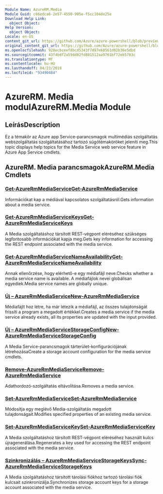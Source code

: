 ```yaml
---
Module Name: AzureRM.Media
Module Guid: c66edca6-2e57-4550-905e-f5cc104de25e
Download Help Link:
  object Object: 
Help Version:
  object Object: 
Locale: en-US
content_git_url: https://github.com/Azure/azure-powershell/blob/preview/src/ResourceManager/Media/Commands.Media/help/AzureRM.Media.md
original_content_git_url: https://github.com/Azure/azure-powershell/blob/preview/src/ResourceManager/Media/Commands.Media/help/AzureRM.Media.md
ms.openlocfilehash: 928ecbceef8bcd5343f7d97e68561d02b36e5dbd
ms.sourcegitcommit: 43f4bdf2a59dd82fd881512aa9761bf72eb5703c
ms.translationtype: MT
ms.contentlocale: hu-HU
ms.lasthandoff: 04/23/2019
ms.locfileid: "93490484"
---
```

# <span data-ttu-id="c58bd-101">AzureRM. Media modul</span><span class="sxs-lookup"><span data-stu-id="c58bd-101">AzureRM.Media Module</span></span>
## <span data-ttu-id="c58bd-102">Leírás</span><span class="sxs-lookup"><span data-stu-id="c58bd-102">Description</span></span>
<span data-ttu-id="c58bd-103">Ez a témakör az Azure app Service-parancsmagok multimédiás szolgáltatás webszolgáltatás szolgáltatásához tartozó súgótémaköröket jeleníti meg.</span><span class="sxs-lookup"><span data-stu-id="c58bd-103">This topic displays help topics for the Media Service web service feature in Azure App Service cmdlets.</span></span>

## <span data-ttu-id="c58bd-104">AzureRM. Media parancsmagok</span><span class="sxs-lookup"><span data-stu-id="c58bd-104">AzureRM.Media Cmdlets</span></span>
### [<span data-ttu-id="c58bd-105">Get-AzureRmMediaService</span><span class="sxs-lookup"><span data-stu-id="c58bd-105">Get-AzureRmMediaService</span></span>](Get-AzureRmMediaService.md)
<span data-ttu-id="c58bd-106">Információkat kap a médiával kapcsolatos szolgáltatásról.</span><span class="sxs-lookup"><span data-stu-id="c58bd-106">Gets information about a media service.</span></span>

### [<span data-ttu-id="c58bd-107">Get-AzureRmMediaServiceKeys</span><span class="sxs-lookup"><span data-stu-id="c58bd-107">Get-AzureRmMediaServiceKeys</span></span>](Get-AzureRmMediaServiceKeys.md)
<span data-ttu-id="c58bd-108">A Media szolgáltatáshoz társított REST-végpont eléréséhez szükséges legfontosabb információkat kapja meg.</span><span class="sxs-lookup"><span data-stu-id="c58bd-108">Gets key information for accessing the REST endpoint associated with the media service.</span></span>

### [<span data-ttu-id="c58bd-109">Get-AzureRmMediaServiceNameAvailability</span><span class="sxs-lookup"><span data-stu-id="c58bd-109">Get-AzureRmMediaServiceNameAvailability</span></span>](Get-AzureRmMediaServiceNameAvailability.md)
<span data-ttu-id="c58bd-110">Annak ellenőrzése, hogy elérhető-e egy médiafájl neve.</span><span class="sxs-lookup"><span data-stu-id="c58bd-110">Checks whether a media service name is available.</span></span>
<span data-ttu-id="c58bd-111">A médiafájlok nevei globálisan egyediek.</span><span class="sxs-lookup"><span data-stu-id="c58bd-111">Media service names are globally unique.</span></span>

### [<span data-ttu-id="c58bd-112">Új – AzureRmMediaService</span><span class="sxs-lookup"><span data-stu-id="c58bd-112">New-AzureRmMediaService</span></span>](New-AzureRmMediaService.md)
<span data-ttu-id="c58bd-113">Médiafájlt hoz létre, ha már létezik a médiafájl, az összes tulajdonságát frissíti a program a megadott értékkel.</span><span class="sxs-lookup"><span data-stu-id="c58bd-113">Creates a media service if the media service already exists, all its properties are updated with the input provided.</span></span>

### [<span data-ttu-id="c58bd-114">Új – AzureRmMediaServiceStorageConfig</span><span class="sxs-lookup"><span data-stu-id="c58bd-114">New-AzureRmMediaServiceStorageConfig</span></span>](New-AzureRmMediaServiceStorageConfig.md)
<span data-ttu-id="c58bd-115">A Media Service-parancsmagok tárterület-konfigurációjának létrehozása</span><span class="sxs-lookup"><span data-stu-id="c58bd-115">Create a storage account configuration for the media service cmdlets.</span></span>

### [<span data-ttu-id="c58bd-116">Remove-AzureRmMediaService</span><span class="sxs-lookup"><span data-stu-id="c58bd-116">Remove-AzureRmMediaService</span></span>](Remove-AzureRmMediaService.md)
<span data-ttu-id="c58bd-117">Adathordozó-szolgáltatás eltávolítása.</span><span class="sxs-lookup"><span data-stu-id="c58bd-117">Removes a media service.</span></span>

### [<span data-ttu-id="c58bd-118">Set-AzureRmMediaService</span><span class="sxs-lookup"><span data-stu-id="c58bd-118">Set-AzureRmMediaService</span></span>](Set-AzureRmMediaService.md)
<span data-ttu-id="c58bd-119">Módosítja egy meglévő Media-szolgáltatás megadott tulajdonságait.</span><span class="sxs-lookup"><span data-stu-id="c58bd-119">Modifies specified properties of an existing media service.</span></span>

### [<span data-ttu-id="c58bd-120">Set-AzureRmMediaServiceKey</span><span class="sxs-lookup"><span data-stu-id="c58bd-120">Set-AzureRmMediaServiceKey</span></span>](Set-AzureRmMediaServiceKey.md)
<span data-ttu-id="c58bd-121">A Media szolgáltatáshoz társított REST-végpont eléréséhez használt kulcs újragenerálása.</span><span class="sxs-lookup"><span data-stu-id="c58bd-121">Regenerates a key used for accessing the REST endpoint associated with the media service.</span></span>

### [<span data-ttu-id="c58bd-122">Szinkronizálás – AzureRmMediaServiceStorageKeys</span><span class="sxs-lookup"><span data-stu-id="c58bd-122">Sync-AzureRmMediaServiceStorageKeys</span></span>](Sync-AzureRmMediaServiceStorageKeys.md)
<span data-ttu-id="c58bd-123">A Media szolgáltatáshoz társított tárolási fiókhoz tartozó tárolási fiók kulcsait szinkronizálja.</span><span class="sxs-lookup"><span data-stu-id="c58bd-123">Synchronizes storage account keys for a storage account associated with the media service.</span></span>

